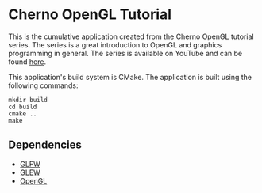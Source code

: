 # Cherno OpenGL Tutorial

This is the cumulative application created from the Cherno OpenGL tutorial series. The series is a great introduction to OpenGL and graphics programming in general. The series is available on YouTube and can be found [here](https://www.youtube.com/playlist?list=PLlrATfBNZ98foTJPJ_Ev03o2oq3-GGOS2).

This application's build system is CMake. The application is built using the following commands:
```shell
mkdir build
cd build
cmake ..
make
```

## Dependencies
- [GLFW](https://www.glfw.org/)
- [GLEW](http://glew.sourceforge.net/)
- [OpenGL](https://www.opengl.org/)